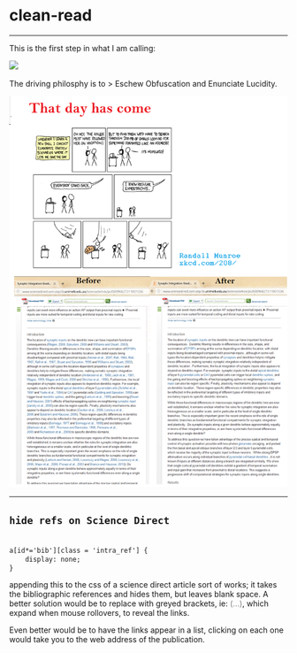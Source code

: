 # clean-read
---

This is the first step in what I am calling:

![](https://cdn.meme.am/instances/500x/71482294.jpg)

The driving philosphy is to > Eschew Obfuscation and Enunciate Lucidity.

![](Concept.png)


---

## `hide refs on Science Direct`

```{.CSS}

a[id*='bib'][class = 'intra_ref'] {
    display: none;
}
```

appending this to the css of a science direct article sort of works; 
it takes the bibliographic references and hides them, but leaves blank space. 
A better solution would be to replace with greyed brackets, ie: 
<span style="color: grey">(...)</span>, which expand when mouse rollovers, to reveal the
links.

Even better would be to have the links appear in a list, clicking on each one
would take you to the web address of the publication.
